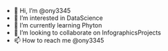 - 👋 Hi, I’m @ony3345
- 👀 I’m interested in DataScience
- 🌱 I’m currently learning Phyton
- 💞️ I’m looking to collaborate on InfographicsProjects
- 📫 How to reach me @ony3345

<!---
ony3345/ony3345 is a ✨ special ✨ repository because its `README.md` (this file) appears on your GitHub profile.
You can click the Preview link to take a look at your changes.
--->
